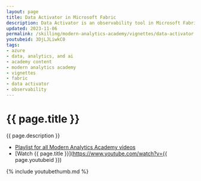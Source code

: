 ```yaml
---
layout: page
title: Data Activator in Microsoft Fabric
description: Data Activator is an observability tool in Microsoft Fabric for automatically monitoring and taking actions when certain conditions (or patterns) emerge in the underlying data stream. This is often used for sensors, sales data, KPIs, system health/performance counters. We'll take a look at configuring Data Activator and getting started using our recently published lab.
updated: 2023-11-06
permalink: /skilling/modern-analytics-academy/vignettes/data-activator
youtubeid: 3DjLJLiwkC0
tags: 
- azure
- data, analytics, and ai
- academy content
- modern analytics academy
- vignettes
- fabric
- data activator
- observability
---
```


# {{ page.title }}

{{ page.description }}

* [Playlist for all Modern Analytics Academy videos](https://www.youtube.com/playlist?list=PL8_VXqhvJI9DtxeuFmmQ0V6Z_zL0MXnnI)
* [Watch {{ page.title }}](https://www.youtube.com/watch?v={{ page.youtubeid }})

{% include youtubethumb.md %}
